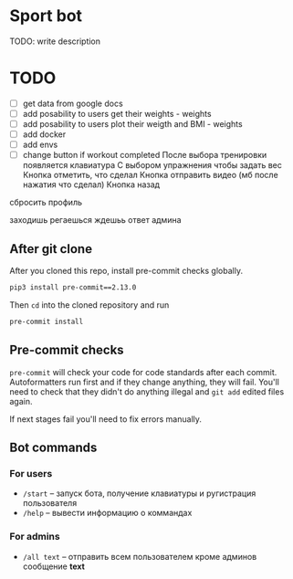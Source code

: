 # Sport bot

TODO: write description

# TODO

- [ ] get data from google docs
- [ ] add posability to users get their weights - weights
- [ ] add posability to users plot their weigth and BMI - weights
- [ ] add docker
- [ ] add envs
- [ ] change button if workout completed
После выбора тренировки  появляется клавиатура
С выбором упражнения чтобы задать вес
Кнопка отметить, что сделал
Кнопка отправить видео (мб после нажатия что сделал)
Кнопка назад

сбросить профиль

заходишь регаешься ждешьь ответ админа


## After git clone
After you cloned this repo, install pre-commit checks globally.
```bash
pip3 install pre-commit==2.13.0
```
Then `cd` into the cloned repository and run
```bash
pre-commit install
```

## Pre-commit checks

`pre-commit` will check your code for code standards after each commit.
Autoformatters run first and if they change anything, they will fail.
You'll need to check that they didn't do anything illegal and `git add` edited files again.

If next stages fail you'll need to fix errors manually.

## Bot commands
### For users
* `/start` – запуск бота, получение клавиатуры и ругистрация пользователя
* `/help` – вывести информацию о коммандах

### For admins
* `/all text` – отправить всем пользователем кроме админов сообщение **text**
